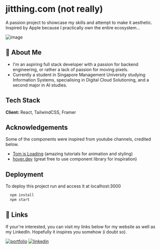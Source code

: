 
# jitthing.com (not really)

A passion project to showcase my skills and attempt to make it aesthetic.
Inspired by Apple because I practically own the entire ecosystem...

![image](https://jitthing.github.io/portfolio/images/personal.gif)
## 🚀 About Me
- I'm an aspiring full stack developer with a passion for backend engineering, or rather a lack of passion for moving pixels.
- Currently a student in Singapore Management University studying Information Systems, specialising in Digital Cloud Solutioning, and a second major in AI studies.


## Tech Stack

**Client:** React, TailwindCSS, Framer


## Acknowledgements
Some of the components were inspired from youtube channels, credited below.
 - [Tom is Loading](https://www.youtube.com/@tomisloading) (amazing tutorials for animation and styling)
 - [hover.dev](https://www.hover.dev/) (great free to use component library for inspiration)


## Deployment

To deploy this project run and access it at localhost:3000

```bash
  npm install
  npm start
```


## 🔗 Links
If your're interested, you can visit my links below for my website as well as my LinkedIn. Hopefully it inspires you somehow (i doubt so).

[![portfolio](https://img.shields.io/badge/my_portfolio-000?style=for-the-badge&logo=ko-fi&logoColor=white)](https://jitthing.github.io/portfolio)
[![linkedin](https://img.shields.io/badge/linkedin-0A66C2?style=for-the-badge&logo=linkedin&logoColor=white)](https://www.linkedin.com/jitthing)


